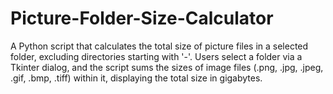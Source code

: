 # Picture-Folder-Size-Calculator
A Python script that calculates the total size of picture files in a selected folder, excluding directories starting with '-'. Users select a folder via a Tkinter dialog, and the script sums the sizes of image files (.png, .jpg, .jpeg, .gif, .bmp, .tiff) within it, displaying the total size in gigabytes.

